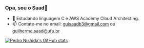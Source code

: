 ### Opa, sou o Saad👋

- 🌱 Estudando linguagem C e AWS Academy Cloud Architecting.
- 📫 Contate-me no email: guisaadb3@gmail.com ou guilherme.saad@ufu.br



[![Pedro Nishida's GitHub stats](https://github-readme-stats.vercel.app/api?username=pedro-nishida)](https://github.com/anuraghazra/github-readme-stats)
